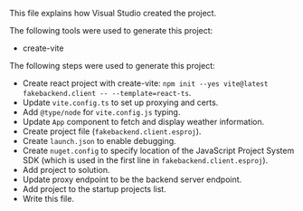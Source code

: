 This file explains how Visual Studio created the project.

The following tools were used to generate this project:
- create-vite

The following steps were used to generate this project:
- Create react project with create-vite: `npm init --yes vite@latest fakebackend.client -- --template=react-ts`.
- Update `vite.config.ts` to set up proxying and certs.
- Add `@type/node` for `vite.config.js` typing.
- Update `App` component to fetch and display weather information.
- Create project file (`fakebackend.client.esproj`).
- Create `launch.json` to enable debugging.
- Create `nuget.config` to specify location of the JavaScript Project System SDK (which is used in the first line in `fakebackend.client.esproj`).
- Add project to solution.
- Update proxy endpoint to be the backend server endpoint.
- Add project to the startup projects list.
- Write this file.
